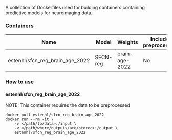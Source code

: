 A collection of Dockerfiles used for building containers containing predictive models for neuroimaging data.

### Containers
| Name | Model | Weights | Includes preprocessing |
| --- | --- | --- | --- |
| estenhl/sfcn_reg_brain_age_2022 | SFCN-reg | brain-age-2022 | No |

### How to use
#### estenhl/sfcn_reg_brain_age_2022
NOTE: This container requires the data to be preprocessed
````
docker pull estenhl/sfcn_reg_brain_age_2022
docker run --rm -it \
    -v </path/to/data>:/input \
    -v </path/where/outputs/are/stored>:/output \
    estenhl/sfcn_reg_brain_age_2022
````

